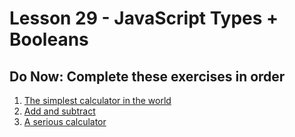 # Lesson 29 - JavaScript Types + Booleans

## Do Now: Complete these exercises in order

1. [The simplest calculator in the world](http://jsbin.com/hijaba/4/edit?js,console)
2. [Add and subtract](http://jsbin.com/dacudo/2/edit?js,console)
3. [A serious calculator]()
